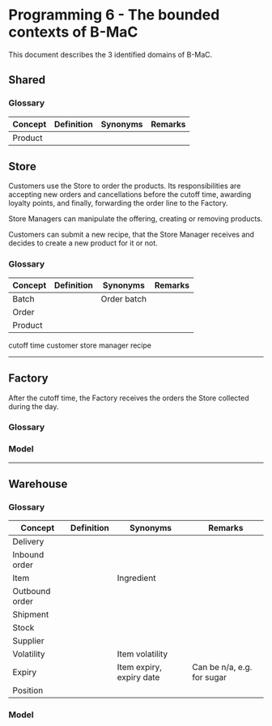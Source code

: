 # Programming 6 - The bounded contexts of B-MaC

This document describes the 3 identified domains of B-MaC.

## Shared

### Glossary

| Concept | Definition | Synonyms | Remarks |
|---------|------------|----------|---------|
| Product |            |          |         |


## Store

Customers use the Store to order the products. Its responsibilities are accepting new orders and cancellations before the cutoff time, awarding loyalty points, and finally, forwarding the order line to the Factory.

Store Managers can manipulate the offering, creating or removing products.

Customers can submit a new recipe, that the Store Manager receives and decides to create a new product for it or not.

### Glossary

| Concept | Definition | Synonyms    | Remarks |
|---------|------------|-------------|---------|
| Batch   |            | Order batch |         |
| Order   |            |             |         |
| Product |            |             |         |


cutoff time
customer
store manager
recipe


---

## Factory

After the cutoff time, the Factory receives the orders the Store collected during the day.

### Glossary


### Model


---

## Warehouse


### Glossary
<a name="warehouse-glossary"></a>

| Concept        | Definition | Synonyms                 | Remarks                    |
|----------------|------------|--------------------------|----------------------------|
| Delivery       |            |                          |                            |
| Inbound order  |            |                          |                            |
| Item           |            | Ingredient               |                            |
| Outbound order |            |                          |                            |
| Shipment       |            |                          |                            |
| Stock          |            |                          |                            |
| Supplier       |            |                          |                            |
| Volatility     |            | Item volatility          |                            |
| Expiry         |            | Item expiry, expiry date | Can be n/a, e.g. for sugar |
| Position       |            |                          |                            |


### Model

